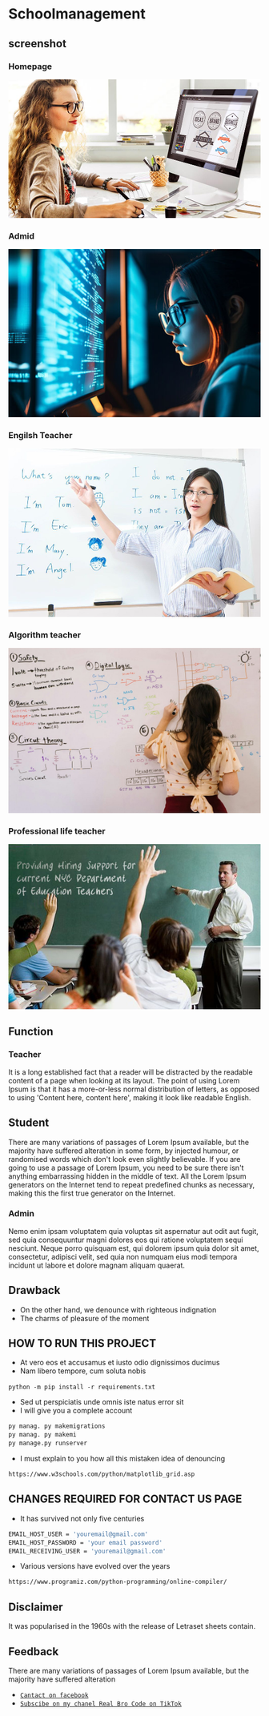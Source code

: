 # Schoolmanagement


## screenshot
### Homepage
![alt text](image-1.png)

### Admid

![alt text](image.png)

### Engilsh Teacher
![alt text](image-2.png)

### Algorithm teacher
![alt text](image-3.png)

### Professional life teacher
![alt text](image-4.png)

## Function

### Teacher
It is a long established fact that a reader will be distracted by the readable content of a page when looking at its layout. The point of using Lorem Ipsum is that it has a more-or-less normal distribution of letters, as opposed to using 'Content here, content here', making it look like readable English.
## Student
There are many variations of passages of Lorem Ipsum available, but the majority have suffered alteration in some form, by injected humour, or randomised words which don't look even slightly believable. If you are going to use a passage of Lorem Ipsum, you need to be sure there isn't anything embarrassing hidden in the middle of text. All the Lorem Ipsum generators on the Internet tend to repeat predefined chunks as necessary, making this the first true generator on the Internet. 
### Admin
Nemo enim ipsam voluptatem quia voluptas sit aspernatur aut odit aut fugit, sed quia consequuntur magni dolores eos qui ratione voluptatem sequi nesciunt. Neque porro quisquam est, qui dolorem ipsum quia dolor sit amet, consectetur, adipisci velit, sed quia non numquam eius modi tempora incidunt ut labore et dolore magnam aliquam quaerat.
## Drawback
- On the other hand, we denounce with righteous indignation
- The charms of pleasure of the moment

## HOW TO RUN THIS PROJECT
- At vero eos et accusamus et iusto odio dignissimos ducimus
- Nam libero tempore, cum soluta nobis

`python -m pip install -r requirements.txt`

- Sed ut perspiciatis unde omnis iste natus error sit
-  I will give you a complete account


```bash
py manag. py makemigrations 
py manag. py makemi
py manage.py runserver
```
-  I must explain to you how all this mistaken idea of denouncing
```bash
https://www.w3schools.com/python/matplotlib_grid.asp
```
## CHANGES REQUIRED FOR CONTACT US PAGE

-  It has survived not only five centuries

```bash
EMAIL_HOST_USER = 'youremail@gmail.com'
EMAIL_HOST_PASSWORD = 'your email password'
EMAIL_RECEIVING_USER = 'youremail@gmail.com'
```
-  Various versions have evolved over the years
```bash
https://www.programiz.com/python-programming/online-compiler/
```
## Disclaimer
It was popularised in the 1960s with the release of Letraset sheets contain.

## Feedback
There are many variations of passages of Lorem Ipsum available, but the majority have suffered alteration

- [`Cantact on facebook`](https://www.youtube.com/)
- [`Subscibe on my chanel Real Bro Code on TikTok`](tiktok.com/@realbrocodeyt)

